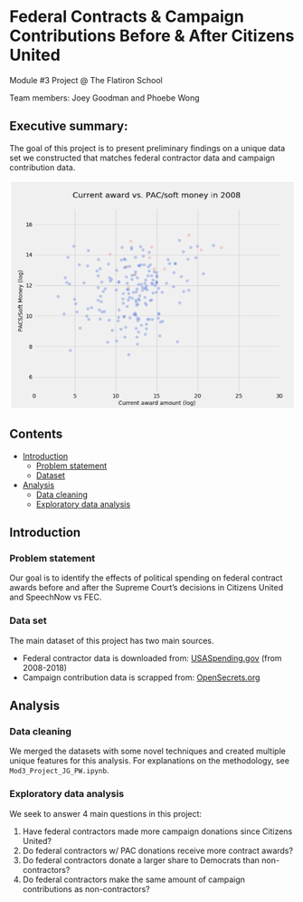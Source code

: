 # Federal Contracts & Campaign Contributions Before & After Citizens United

Module #3 Project @ The Flatiron School 

Team members: Joey Goodman and Phoebe Wong

## Executive summary:

The goal of this project is to present preliminary findings on a unique data set we constructed that matches federal contractor data and campaign contribution data.

![alt text](https://github.com/yontartu/citizens-united/blob/master/img/award_vs_pac_soft.gif) 


## Contents

- [Introduction](#Introduction)
    - [Problem statement](#Problem-statement)
    - [Dataset](#Dataset)
- [Analysis](#Analysis)
    - [Data cleaning](#Data-cleaning)
    - [Exploratory data analysis](#Exploratory-data-analysis)

## Introduction

### Problem statement

Our goal is to identify the effects of political spending on federal contract awards before and after the Supreme Court’s decisions in Citizens United and SpeechNow vs FEC.

### Data set

The main dataset of this project has two main sources. 
- Federal contractor data is downloaded from:
[USASpending.gov](https://www.usaspending.gov/#/download_center/award_data_archive) (from 2008-2018)
- Campaign contribution data is scrapped from:
[OpenSecrets.org](https://www.opensecrets.org/orgs/methodology.php)

## Analysis

### Data cleaning

We merged the datasets with some novel techniques and created multiple unique features for this analysis. For explanations on the methodology, see `Mod3_Project_JG_PW.ipynb`.

### Exploratory data analysis

We seek to answer 4 main questions in this project: 
1. Have federal contractors made more campaign donations since Citizens United?
2. Do federal contractors w/ PAC donations receive more contract awards?
3. Do federal contractors donate a larger share to Democrats than non-contractors?
4. Do federal contractors make the same amount of campaign contributions as non-contractors?
